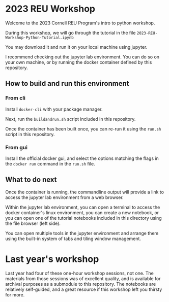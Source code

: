 # 2023 REU Workshop

Welcome to the 2023 Cornell REU Program's intro to python workshop.

During this workshop, we will go through the tutorial in the file `2023-REU-Workshop-Python-Tutorial.ipynb`

You may download it and run it on your local machine using jupyter.

I recommend checking out the jupyter lab environment. You can do so on your own
machine, or by running the docker container defined by this repository. 

## How to build and run this environment

### From cli

Install `docker-cli` with your package manager.

Next, run the `buildandrun.sh` script included in this repository.

Once the container has been built once, you can re-run it using the `run.sh`
script in this repository.

### From gui

Install the official docker gui, and select the options matching the flags in
the `docker run` command in the `run.sh` file.

## What to do next

Once the container is running, the commandline output will provide a link to
access the jupyter lab environment from a web browser.

Within the jupyter lab environment, you can open a terminal to access the
docker container's linux environment, you can create a new notebook, or you can
open one of the tutorial notebooks included in this directory using the file
browser (left side).

You can open multiple tools in the jupyter environment and arrange them using
the built-in system of tabs and tiling window management.

# Last year's workshop

Last year had four of these one-hour workshop sessions, not one. The materials
from those sessions was of excellent quality, and is available for archival
purposes as a submodule to this repository. The notebooks are relatively
self-guided, and a great resource if this workshop left you thirsty for more.
